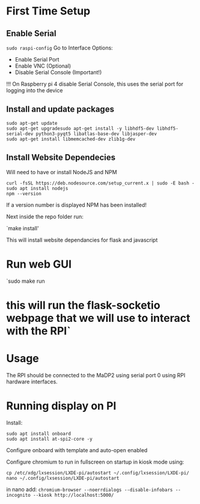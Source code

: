 # First Time Setup

## Enable Serial

`sudo raspi-config`
Go to Interface Options:
- Enable Serial Port
- Enable VNC (Optional)
- Disable Serial Console (Important!)

!!! On Raspberry pi 4 disable Serial Console, this uses the serial port for logging into the device

## Install and update packages

```
sudo apt-get update
sudo apt-get upgradesudo apt-get install -y libhdf5-dev libhdf5-serial-dev python3-pyqt5 libatlas-base-dev libjasper-dev
sudo apt-get install libmemcached-dev zlib1g-dev
```

## Install Website Dependecies

Will need to have or install NodeJS and NPM

```
curl -fsSL https://deb.nodesource.com/setup_current.x | sudo -E bash -
sudo apt install nodejs
npm --version
```
If a version number is displayed NPM has been installed!

Next inside the repo folder run:

`make install'

This will install website dependancies for flask and javascript

# Run web GUI

`sudo make run 

# this will run the flask-socketio webpage that we will use to interact with the RPI`

# Usage

The RPI should be connected to the MaDP2 using serial port 0 using RPI hardware interfaces.

# Running display on PI

Install:

```
sudo apt install onboard
sudo apt install at-spi2-core -y
```

Configure onboard with template and auto-open enabled

Configure chromium to run in fullscreen on startup in kiosk mode using:

```
cp /etc/xdg/lxsession/LXDE-pi/autostart ~/.config/lxsession/LXDE-pi/
nano ~/.config/lxsession/LXDE-pi/autostart
```

in nano add:
`chromium-browser --noerrdialogs --disable-infobars --incognito --kiosk http://localhost:5000/`
